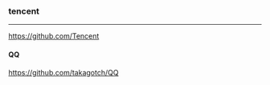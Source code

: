 ### tencent
---
https://github.com/Tencent

#### QQ
https://github.com/takagotch/QQ




```
```

```
```

```
```


